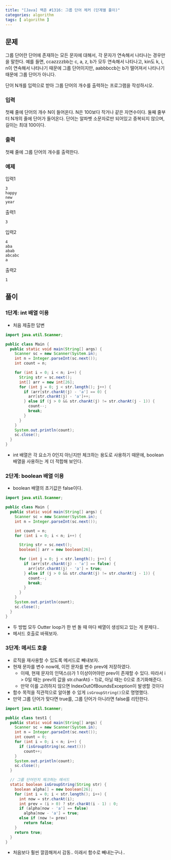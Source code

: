 ```yaml
---
title: "[Java] 백준 #1316: 그룹 단어 체커 (단계별 풀이)"
categories: algorithm
tags: [ algorithm ]
---
```


## 문제

그룹 단어란 단어에 존재하는 모든 문자에 대해서, 각 문자가 연속해서 나타나는 경우만을 말한다. 예를 들면, ccazzzzbb는 c, a, z, b가 모두 연속해서 나타나고, kin도 k, i, n이 연속해서 나타나기 때문에 그룹 단어이지만, aabbbccb는 b가 떨어져서 나타나기 때문에 그룹 단어가 아니다.

단어 N개를 입력으로 받아 그룹 단어의 개수를 출력하는 프로그램을 작성하시오.

### 입력

첫째 줄에 단어의 개수 N이 들어온다. N은 100보다 작거나 같은 자연수이다. 둘째 줄부터 N개의 줄에 단어가 들어온다. 단어는 알파벳 소문자로만 되어있고 중복되지 않으며, 길이는 최대 100이다.

### 출력

첫째 줄에 그룹 단어의 개수를 출력한다.

### 예제
입력1
```
3
happy
new
year
```
출력1
```
3
```
입력2
```
4
aba
abab
abcabc
a
```
출력2
```
1
```





## 풀이

### 1단계: int 배열 이용

- 처음 제출한 답변

```java
import java.util.Scanner;

public class Main {
  public static void main(String[] args) {
    Scanner sc = new Scanner(System.in);
    int n = Integer.parseInt(sc.next());
    int count = n;

    for (int i = 0; i < n; i++) {
      String str = sc.next();
      int[] arr = new int[26];
      for (int j = 0; j < str.length(); j++) {
        if (arr[str.charAt(j) - 'a'] == 0) {
          arr[str.charAt(j) - 'a']++;
        } else if (j > 0 && str.charAt(j) != str.charAt(j - 1)) {
          count--;
          break;
        }
      }
    }
    System.out.println(count);
    sc.close();
  }
}

```

- int 배열은 각 요소가 0인지 아닌지만 체크하는 용도로 사용하기 때문에, boolean 배열을 사용하는 게 더 적합해 보인다.

### 2단계: boolean 배열 이용

- boolean 배열의 초기값은 false이다.

```java
import java.util.Scanner;

public class Main {
  public static void main(String[] args) {
    Scanner sc = new Scanner(System.in);
    int n = Integer.parseInt(sc.next());

    int count = n;
    for (int i = 0; i < n; i++) {

      String str = sc.next();
      boolean[] arr = new boolean[26];

      for (int j = 0; j < str.length(); j++) {
        if (arr[str.charAt(j) - 'a'] == false) {
          arr[str.charAt(j) - 'a'] = true;
        } else if (j > 0 && str.charAt(j) != str.charAt(j - 1)) {
          count--;
          break;
        }
      }
    }
    System.out.println(count);
    sc.close();
  }
}
```

- 두 방법 모두 Outter loop가 한 번 돌 때 마다 배열이 생성되고 있는 게 문제다.. 
- 메서드 호출로 바꿔보자. 



### 3단계: 메서드 호출

- 로직을 재사용할 수 있도록 메서드로 빼내보자.
- 현재 문자를 변수 now에, 이전 문자를 변수 prev에 저장하였다.
  - 이때, 현재 문자의 인덱스(i)가 1 이상이어야만 prev이 존재할 수 있다. 따라서 i > 0일 때는 prev의 값을 str.charAt(i - 1)로, 아닐 때는 0으로 초기화해준다.
  - 만약 이를 고려하지 않으면 IndexOutOfBoundsException이 발생할 것이다
- 함수 목적을 직관적으로 알아볼 수 있게 `isGroupString()`으로 명명했다.
- 만약 그룹 단어가 맞다면 true를, 그룹 단어가 아니라면 false를 리턴한다.

```java
import java.util.Scanner;

public class test1 {
  public static void main(String[] args) {
    Scanner sc = new Scanner(System.in);
    int n = Integer.parseInt(sc.next());
    int count = 0;
    for (int i = 0; i < n; i++) {
      if (isGroupString(sc.next()))
        count++;
    }
    System.out.println(count);
    sc.close();
  }

  // 그룹 단어인지 체크하는 메서드
  static boolean isGroupString(String str) {
    boolean alpha[] = new boolean[26];
    for (int i = 0; i < str.length(); i++) {
      int now = str.charAt(i);
      int prev = (i > 0) ? str.charAt(i - 1) : 0;
      if (alpha[now - 'a'] == false)
        alpha[now - 'a'] = true;
      else if (now != prev)
        return false;
    }
    return true;
  }
}
```

- 처음보다 훨씬 깔끔해져서 감동.. 이래서 함수로 빼내는구나..

